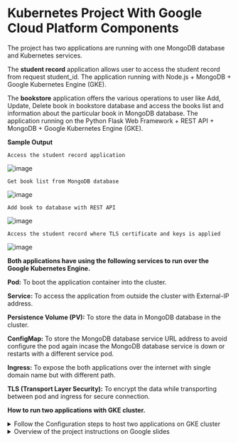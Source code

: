 # Kubernetes Project With Google Cloud Platform Components

The project has two applications are running with one MongoDB database and Kubernetes services. 

The **student record** application allows user to access the student record from request student_id. The application  running with  Node.js + MongoDB + Google Kubernetes Engine (GKE).

The **bookstore** application offers the various operations to user like Add, Update, Delete book in bookstore database and access the books list and information about the particular book in MongoDB database. The application running on the Python Flask Web Framework + REST API + MongoDB + Google Kubernetes Engine (GKE).

**Sample Output**

`Access the student record application`

![image](https://user-images.githubusercontent.com/35762778/161215729-1bd733b1-f687-47d4-8a21-c5ff1b02638d.png)

`Get book list from MongoDB database`

![image](https://user-images.githubusercontent.com/35762778/161216238-f9844dc5-a147-4e9a-81df-b4724d6514af.png)

`Add book to database with REST API`

![image](https://user-images.githubusercontent.com/35762778/161216708-96c0e434-e42c-4fc3-b64f-11abc4630a78.png)

`Access the student record where TLS certificate and keys is applied`

![image](https://user-images.githubusercontent.com/35762778/161216957-3050c156-e69a-4950-a54b-fb7db34f9cd8.png)



**Both applications have using the following services to run over the Google Kubernetes Engine.**

**Pod:** To boot the application container into the cluster.

**Service:** To access the application from outside the cluster with External-IP address.

**Persistence Volume (PV):** To store the data in MongoDB database in the cluster. 

**ConfigMap:** To store the MongoDB database service URL address to avoid configure the pod again incase the MongoDB database service is down or restarts with a different service pod.  

**Ingress:** To expose the both applications over the internet with single domain name but with different path.

**TLS (Transport Layer Security):** To encrypt the data while transporting between pod and ingress for secure connection.

**How to run two applications with GKE cluster.**

<details>
  <summary>Follow the Configuration steps to host two applications on GKE cluster</summary>
  
  [Configuration Document]

</details>

<details>
  <summary>Overview of the project instructions on Google slides</summary>
  
  [Google slides presentation](https://docs.google.com/presentation/d/1ZvfArz_3UWtNvCicByJx-psaJ6lAFNbDKZoARx6mxGE/edit?usp=sharing)
</details>


